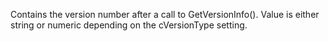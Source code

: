 ﻿Contains the version number after a call to GetVersionInfo(). Value is either string or numeric depending on the cVersionType setting.